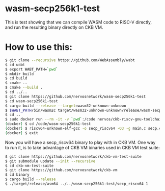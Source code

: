 # wasm-secp256k1-test

This is test showing that we can compile WASM code to RISC-V directly, and run the resulting binary directly on CKB VM.

# How to use this:

```bash
$ git clone --recursive https://github.com/WebAssembly/wabt
$ cd wabt
$ export WABT_PATH=`pwd`
$ mkdir build
$ cd build
$ cmake ..
$ cmake --build .
$ cd ../..
$ git clone https://github.com/nervosnetwork/wasm-secp256k1-test
$ cd wasm-secp256k1-test
$ cargo build --release --target=wasm32-unknown-unknown
$ $WABT_PATH/bin/wasm2c target/wasm32-unknown-unknown/release/wasm-secp256k1-test.wasm -o secp.c
$ cd ..
$ sudo docker run --rm -it -v `pwd`:/code nervos/ckb-riscv-gnu-toolchain:xenial bash
(docker) $ cd /code/wasm-secp256k1-test
(docker) $ riscv64-unknown-elf-gcc -o secp_riscv64 -O3 -g main.c secp.c /code/wabt/wasm2c/wasm-rt-impl.c -I /code/wabt/wasm2c
(docker) $ exit
```

Now you will have a secp_riscv64 binary to play with in CKB VM. One way to run it, is to take advantage of CKB VM binaries used in CKB VM test suite:

```bash
$ git clone https://github.com/nervosnetwork/ckb-vm-test-suite
$ git submodule update --init --recursive
$ cd ckb-vm-test-suite
$ git clone https://github.com/nervosnetwork/ckb-vm
$ cd binary
$ cargo build --release
$ ./target/release/asm64 ../../wasm-secp256k1-test/secp_riscv64 1
```
